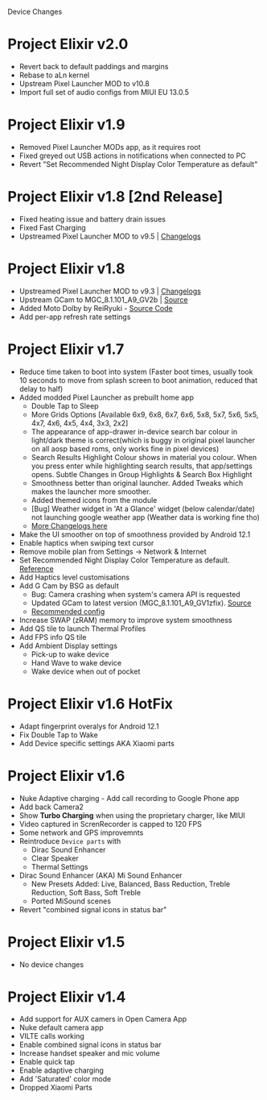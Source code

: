 Device Changes 

# Project Elixir v2.0 

 - Revert back to default paddings and margins 
 - Rebase to aLn kernel 
 - Upstream Pixel Launcher MOD to v10.8
 - Import full set of audio configs from MIUI EU 13.0.5

# Project Elixir v1.9 

 - Removed Pixel Launcher MODs app, as it requires root 
 - Fixed greyed out USB actions in notifications when connected to PC 
 - Revert "Set Recommended Night Display Color Temperature as default" 

# Project Elixir v1.8 [2nd Release]

 - Fixed heating issue and battery drain issues 
 - Fixed Fast Charging
 - Upstreamed Pixel Launcher MOD to v9.5 | [Changelogs](https://telegra.ph/Changelog-Of-Pixel-Launcher-MOD-05-28)

# Project Elixir v1.8 

 - Upstreamed Pixel Launcher MOD to v9.3 | [Changelogs](https://telegra.ph/Changelog-Of-Pixel-Launcher-MOD-05-28)
 - Upstream GCam to MGC_8.1.101_A9_GV2b | [Source](https://www.celsoazevedo.com/files/android/google-camera/dev-bsg/f/dl88/3/)
 - Added Moto Dolby by ReiRyuki - [Source Code](https://github.com/reiryuki/Moto-Dolby-G-Pro-Magisk-Module)
 - Add per-app refresh rate settings

# Project Elixir v1.7 

- Reduce time taken to boot into system (Faster boot times, usually took 10 seconds to move from splash screen to boot animation, reduced that delay to half)
 - Added modded Pixel Launcher as prebuilt home app
   - Double Tap to Sleep
   - More Grids Options [Available 6x9, 6x8, 6x7, 6x6, 5x8, 5x7, 5x6, 5x5, 4x7, 4x6, 4x5, 4x4, 3x3, 2x2]
   - The appearance of app-drawer in-device search bar colour in light/dark theme is correct(which is buggy in original pixel launcher on all aosp based roms, only works fine in pixel devices)
   - Search Results Highlight Colour shows in material you colour. When you press enter while highlighting search results, that app/settings opens. Subtle Changes in Group Highlights & Search Box Highlight
   - Smoothness better than original launcher. Added Tweaks which makes the launcher more smoother.
   - Added themed icons from the module
   - [Bug] Weather widget in 'At a Glance' widget (below calendar/date) not launching google weather app (Weather data is working fine tho)
   - [More Changelogs here](https://telegra.ph/Changelog-Of-Pixel-Launcher-MOD-03-31-2)
 - Make the UI smoother on top of smoothness provided by Android 12.1
 - Enable haptics when swiping text cursor
 - Remove mobile plan from Settings -> Network & Internet
 - Set Recommended Night Display Color Temperature as default. [Reference](https://www.google.com/search?q=recommended+display+temperature+for+night+mode&rlz=1C1ONGR_enIN974IN974&oq=recommended+display+temperature+for+night+mode+&aqs=chrome..69i57j33i160l2.15403j0j7&sourceid=chrome&ie=UTF-8#:~:text=During%20the%20daylight%20hours%2C%20it%27s%20best%20to%20keep%20your%20monitor%20relatively%20cool%20with%20a%20default%20color%20temperature%20of%206%2C500K.%20At%20night%2C%20the%20color%20temperature%20should%20be%20warmer%2C%20and%20around%203%2C400K.)
 - Add Haptics level customisations
 - Add G Cam by BSG as default 
   - Bug: Camera crashing when system's camera API is requested
   - Updated GCam to latest version (MGC_8.1.101_A9_GV1zfix). [Source](https://www.celsoazevedo.com/files/android/google-camera/dev-bsg/f/dl75/1/) 
   - [Recommended config](https://t.me/chandeler_s_chat/13930) 
 - Increase SWAP (zRAM) memory to improve system smoothness
 - Add QS tile to launch Thermal Profiles
 - Add FPS info QS tile
 - Add Ambient Display settings
   - Pick-up to wake device
   - Hand Wave to wake device
   - Wake device when out of pocket

# Project Elixir v1.6 HotFix 

 - Adapt fingerprint overalys for Android 12.1 
 - Fix Double Tap to Wake 
 - Add Device specific settings AKA Xiaomi parts 

# Project Elixir v1.6 

 - Nuke Adaptive charging  - Add call recording to Google Phone app
 - Add back Camera2 
 - Show **Turbo Charging** when using the proprietary charger, like MIUI
 - Video captured in ScrenRecorder is capped to 120 FPS
 - Some network and GPS improvemnts 
 - Reintroduce `Device parts` with
   - Dirac Sound Enhancer
   - Clear Speaker
   - Thermal Settings
 - Dirac Sound Enhancer (AKA) Mi Sound Enhancer 
   - New Presets Added: Live, Balanced, Bass Reduction, Treble Reduction, Soft Bass, Soft Treble 
   - Ported MiSound scenes 
 - Revert "combined signal icons in status bar" 

# Project Elixir v1.5 

 - No device changes

# Project Elixir v1.4 

 - Add support for AUX camers in Open Camera App
 - Nuke default camera app
 - VILTE calls working
 - Enable combined signal icons in status bar
 - Increase handset speaker and mic volume
 - Enable quick tap
 - Enable adaptive charging
 - Add 'Saturated' color mode
 - Dropped Xiaomi Parts
